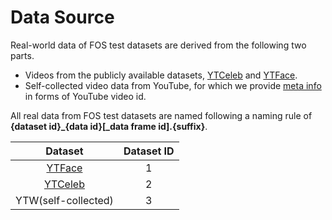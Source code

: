 # Data Source
Real-world data of FOS test datasets are derived from the following two parts. 
- Videos from the publicly available datasets, [YTCeleb](http://seqamlab.com/youtube-celebrities-face-tracking-and-recognition-dataset/") and [YTFace](https://www.cs.tau.ac.il/\~wolf/ytfaces/).
- Self-collected video data from YouTube, for which we provide [meta info](https://pan.baidu.com/s/1-ZgAb1Ianm0xbu-oYpP8Zg?pwd=98m8) in forms of YouTube video id.


All real data from FOS test datasets are named following a naming rule of **{dataset id}_{data id}[_data frame id].{suffix}**.

| Dataset | Dataset ID |
|:---:|:---:|
|[YTFace](https://www.cs.tau.ac.il/\~wolf/ytfaces/)| 1|
|[YTCeleb](http://seqamlab.com/youtube-celebrities-face-tracking-and-recognition-dataset/)| 2|
|YTW(self-collected)| 3|